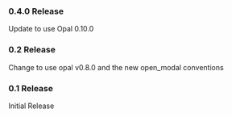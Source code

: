 ### 0.4.0 Release

Update to use Opal 0.10.0

### 0.2 Release

Change to use opal v0.8.0 and the new open_modal conventions


### 0.1 Release

Initial Release
